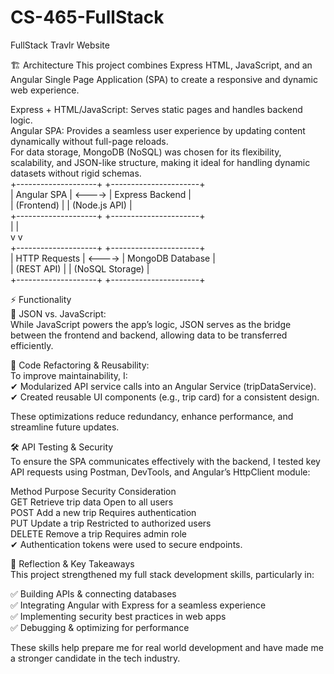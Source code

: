 # CS-465-FullStack
FullStack Travlr Website

🏗️ Architecture
This project combines Express HTML, JavaScript, and an Angular Single Page Application (SPA) to create a responsive and dynamic web experience.  

Express + HTML/JavaScript: Serves static pages and handles backend logic.  
Angular SPA: Provides a seamless user experience by updating content dynamically without full-page reloads.  
For data storage, MongoDB (NoSQL) was chosen for its flexibility, scalability, and JSON-like structure, making it ideal for handling dynamic datasets without rigid schemas.  
+--------------------+        +----------------------+  
|  Angular SPA      | <----> |  Express Backend     |  
|  (Frontend)       |        |  (Node.js API)       |  
+--------------------+        +----------------------+  
           |                             |  
           v                             v  
+--------------------+        +----------------------+  
|  HTTP Requests    | <----> |  MongoDB Database    |  
|  (REST API)       |        |  (NoSQL Storage)     |  
+--------------------+        +----------------------+  



⚡ Functionality  
🔹 JSON vs. JavaScript:  
While JavaScript powers the app’s logic, JSON serves as the bridge between the frontend and backend, allowing data to be transferred efficiently.  

🔹 Code Refactoring & Reusability:  
To improve maintainability, I:  
✔ Modularized API service calls into an Angular Service (tripDataService).  
✔ Created reusable UI components (e.g., trip card) for a consistent design.  

These optimizations reduce redundancy, enhance performance, and streamline future updates.  


🛠️ API Testing & Security  
To ensure the SPA communicates effectively with the backend, I tested key API requests using Postman, DevTools, and Angular’s HttpClient module:  

Method	Purpose	Security Consideration  
GET	Retrieve trip data	Open to all users  
POST	Add a new trip	Requires authentication  
PUT	Update a trip	Restricted to authorized users  
DELETE	Remove a trip	Requires admin role  
✔ Authentication tokens were used to secure endpoints.  


🎯 Reflection & Key Takeaways  
This project strengthened my full stack development skills, particularly in:  

✅ Building APIs & connecting databases  
✅ Integrating Angular with Express for a seamless experience  
✅ Implementing security best practices in web apps  
✅ Debugging & optimizing for performance  

These skills help prepare me for real world development and have made me a stronger candidate in the tech industry.  
